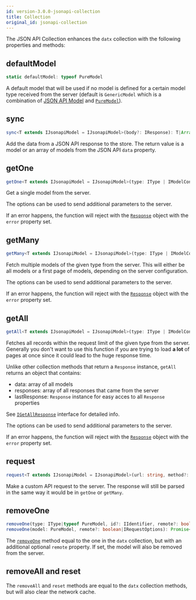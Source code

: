 ```yaml
---
id: version-3.0.0-jsonapi-collection
title: Collection
original_id: jsonapi-collection
---
```


The JSON API Collection enhances the `datx` collection with the following properties and methods:

## defaultModel

```typescript
static defaultModel: typeof PureModel
```

A default model that will be used if no model is defined for a certain model type received from the server (default is `GenericModel` which is a combination of [JSON API Model](jsonapi-model) and [`PureModel`](../api-reference/pure-model)).

## sync

```typescript
sync<T extends IJsonapiModel = IJsonapiModel>(body?: IResponse): T|Array<T>|null;
```

Add the data from a JSON API response to the store. The return value is a model or an array of models from the JSON API `data` property.

## getOne

```typescript
getOne<T extends IJsonapiModel = IJsonapiModel>(type: IType | IModelConstructor<T>, id: string, options?: IRequestOptions): Promise<Response<T>>
```

Get a single model from the server.

The options can be used to send additional parameters to the server.

If an error happens, the function will reject with the [`Response`](jsonapi-response) object with the `error` property set.

## getMany

```typescript
getMany<T extends IJsonapiModel = IJsonapiModel>(type: IType | IModelConstructor<T>, options?: IRequestOptions)
```

Fetch multiple models of the given type from the server. This will either be all models or a first page of models, depending on the server configuration.

The options can be used to send additional parameters to the server.

If an error happens, the function will reject with the [`Response`](jsonapi-response) object with the `error` property set.

## getAll

```typescript
getAll<T extends IJsonapiModel = IJsonapiModel>(type: IType | IModelConstructor<T>, options?: IRequestOptions, maxRequests?: number = 50): Promise<IGetAllResponse<T>>
```

Fetches all records within the request limit of the given type from the server. 
Generally you don't want to use this function if you are trying to load **a lot** of pages at once since it could lead to the huge response time.

Unlike other collection methods that return a `Response` instance, `getAll` returns an object that contains:

- data: array of all models
- responses: array of all responses that came from the server
- lastResponse: `Response` instance for easy acces to all `Response` properties

See [`IGetAllResponse`](jsonapi-typescript-interfaces#igetallresponse) interface for detailed info.

The options can be used to send additional parameters to the server.

If an error happens, the function will reject with the [`Response`](jsonapi-response) object with the `error` property set.


## request

```typescript
request<T extends IJsonapiModel = IJsonapiModel>(url: string, method?: string, data?: object, options?: IRequestOptions): Promise<Response<T>>
```

Make a custom API request to the server. The response will still be parsed in the same way it would be in `getOne` or `getMany`.

## removeOne

```typescript
removeOne(type: IType|typeof PureModel, id?: IIdentifier, remote?: boolean|IRequestOptions): Promise<void>;
removeOne(model: PureModel, remote?: boolean|IRequestOptions): Promise<void>;
```

The [`removeOne`](../api-reference/collection#removeOne) method equal to the one in the `datx` collection, but with an additional optional `remote` property. If set, the model will also be removed from the server.

## removeAll and reset

The `removeAll` and `reset` methods are equal to the `datx` collection methods, but will also clear the network cache.

